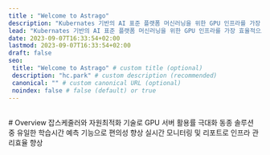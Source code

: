 ```yaml
---
title : "Welcome to Astrago"
description: "Kubernates 기반의 AI 표준 플랫폼 머신러닝을 위한 GPU 인프라를 가장 효율적으로, 가장 쉽게 운영할 수 있게 만들어주는 Kubernetes 기반 솔루션"
lead: "Kubernates 기반의 AI 표준 플랫폼 머신러닝을 위한 GPU 인프라를 가장 효율적으로, 가장 쉽게 운영할 수 있게 만들어주는 Kubernetes 기반 솔루션"
date: 2023-09-07T16:33:54+02:00
lastmod: 2023-09-07T16:33:54+02:00
draft: false
seo:
 title: "Welcome to Astrago" # custom title (optional)
 description: "hc.park" # custom description (recommended)
 canonical: "" # custom canonical URL (optional)
 noindex: false # false (default) or true
---
```

<br>
# Overview
잡스케줄러와 자원최적화 기술로 GPU 서버 활용률 극대화
동종 솔루션 중 유일한 학습시간 예측 기능으로 편의성 향상
실시간 모니터링 및 리포트로 인프라 관리효율 향상
